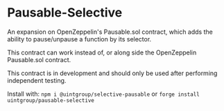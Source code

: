 # Pausable-Selective

An expansion on OpenZeppelin's Pausable.sol contract, which adds the ability to pause/unpause a function by
its selector.

This contract can work instead of, or along side the OpenZeppelin Pausable.sol contract.

This contract is in development and should only be used after performing independent testing.

Install with: `npm i @uintgroup/selective-pausable` or `forge install uintgroup/pausable-selective`
